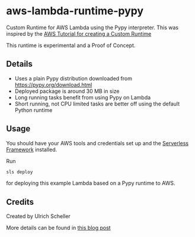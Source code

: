 # aws-lambda-runtime-pypy
Custom Runtime for AWS Lambda using the Pypy interpreter. This was inspired by
the [AWS Tutorial for creating a Custom Runtime](https://docs.aws.amazon.com/lambda/latest/dg/runtimes-walkthrough.html)

This runtime is experimental and a Proof of Concept.

## Details

 * Uses a plain Pypy distribution downloaded from https://pypy.org/download.html
 * Deployed package is around 30 MB in size
 * Long running tasks benefit from using Pypy on Lambda
 * Short running, not CPU limited tasks are better off using the default Python runtime
 
## Usage

You should have your AWS tools and credentials set up and the [Serverless Framework](https://serverless.com/) installed.

Run
```bash
sls deploy
```
for deploying this example Lambda based on a Pypy runtime to AWS.

## Credits

Created by Ulrich Scheller

More details can be found in [this blog post](https://www.ulrich-scheller.de/a-pypy-runtime-for-aws-lambda/)
